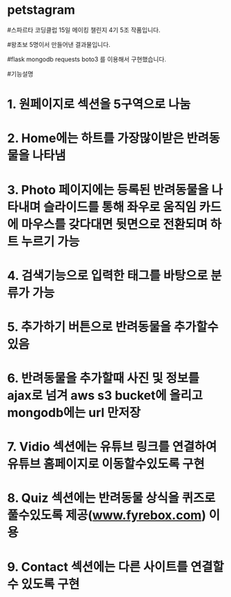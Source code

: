 # petstagram

#스파르타 코딩클럽 15일 메이킹 챌린지 4기 5조 작품입니다.

#왕초보 5명이서 만들어낸 결과물입니다.

#flask mongodb requests boto3 를 이용해서 구현했습니다.

#기능설명

# 1. 원페이지로 섹션을 5구역으로 나눔
# 2. Home에는 하트를 가장많이받은 반려동물을 나타냄
# 3. Photo 페이지에는 등록된 반려동물을 나타내며 슬라이드를 통해 좌우로 움직임 카드에 마우스를 갖다대면 뒷면으로 전환되며 하트 누르기 가능
# 4. 검색기능으로 입력한 태그를 바탕으로 분류가 가능
# 5. 추가하기 버튼으로 반려동물을 추가할수 있음
# 6. 반려동물을 추가할때 사진 및 정보를 ajax로 넘겨 aws s3 bucket에 올리고 mongodb에는 url 만저장
# 7. Vidio 섹션에는 유튜브 링크를 연결하여 유튜브 홈페이지로 이동할수있도록 구현
# 8. Quiz 섹션에는 반려동물 상식을 퀴즈로 풀수있도록 제공(www.fyrebox.com) 이용
# 9. Contact 섹션에는 다른 사이트를 연결할수 있도록 구현

